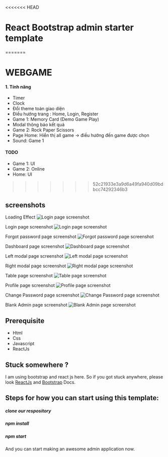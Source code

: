 <<<<<<< HEAD
# React Bootstrap admin starter template
=======
# WEBGAME

####  1. Tính năng
- Timer
- Clock
- Đổi theme toàn giao diện
- Điều hướng trang : Home, Login, Register
- Game 1: Memory Card (Demo Game Play)
- Modal thông báo kết quả
- Game 2: Rock Paper Scissors
- Page Home: Hiển thị all game -> điều hướng đến game được chọn
- Sound: Game 1 
#### TODO
- Game 1: UI
- Game 2: Online
- Home: UI
>>>>>>> 52c21933e3a9d6a49fa940d09bdbcc74292346b3

## screenshots

Loading Effect
![Login page screenshot](/screenshots/loading.png)

Login page screenshot
![Login page screenshot](/screenshots/login.png)

Forgot password page screenshot
![Forgot password page screenshot](/screenshots/forgot-password.png)

Dashboard page screenshot
![Dashboard page screenshot](/screenshots/dashboard.png)

Left modal page screenshot
![Left modal page screenshot](/screenshots/left-modal.png)

Right modal page screenshot
![Right modal page screenshot](/screenshots/right-modal.png)

Table page screenshot
![Table page screenshot](/screenshots/table.png)

Profile page screenshot
![Profile page screenshot](/screenshots/profile.png)

Change Password page screenshot
![Change Password page screenshot](/screenshots/change-password.png)

Blank Admin page screenshot
![Blank Admin page screenshot](/screenshots/blank-page.png)

## Prerequisite

-   Html
-   Css
-   Javascript
-   ReactJs

## Stuck somewhere ?

I am using bootstrap and react js here. So if you got stuck anywhere, please look [ReactJs](https://reactjs.org/docs/getting-started.html) and [Bootstrap](https://getbootstrap.com/docs/4.1/getting-started/introduction) Docs.

## Steps for how you can start using this template: 

##### clone our respository

##### npm install

##### npm start

And you can start making an awesome admin application now.
